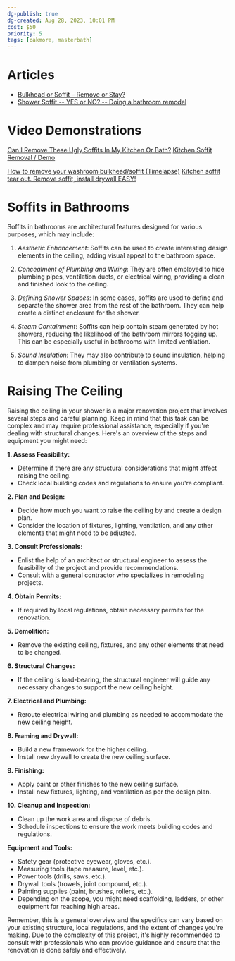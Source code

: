 ```yaml
---
dg-publish: true
dg-created: Aug 28, 2023, 10:01 PM
cost: $50
priority: 5
tags: [oakmore, masterbath]
---
```


# Articles

- [Bulkhead or Soffit – Remove or Stay?](https://elegantbathrooms.ca/bulkhead-or-soffit-remove-or-stay/)
- [Shower Soffit -- YES or NO? -- Doing a bathroom remodel](https://www.houzz.com/discussions/3437962/shower-soffit-yes-or-no-doing-a-bathroom-remodel)


# Video Demonstrations 

[Can I Remove These Ugly Soffits In My Kitchen Or Bath?](https://www.youtube.com/watch?v=SSWwYEDEmcs)
[Kitchen Soffit Removal / Demo](https://www.youtube.com/watch?v=YYE2EcAWY7M)

[How to remove your washroom bulkhead/soffit (Timelapse)](https://www.youtube.com/watch?v=BueyyZLUYx0)
[Kitchen soffit tear out. Remove soffit, install drywall EASY!](https://www.youtube.com/watch?v=_SD-9J-LJXI)

# **Soffits in Bathrooms**

Soffits in bathrooms are architectural features designed for various purposes, which may include:

1. *Aesthetic Enhancement*: Soffits can be used to create interesting design elements in the ceiling, adding visual appeal to the bathroom space.
	
2. *Concealment of Plumbing and Wiring*: They are often employed to hide plumbing pipes, ventilation ducts, or electrical wiring, providing a clean and finished look to the ceiling.
	
3. *Defining Shower Spaces*: In some cases, soffits are used to define and separate the shower area from the rest of the bathroom. They can help create a distinct enclosure for the shower.
	
4. *Steam Containment*: Soffits can help contain steam generated by hot showers, reducing the likelihood of the bathroom mirrors fogging up. This can be especially useful in bathrooms with limited ventilation.
	
5. *Sound Insulation*: They may also contribute to sound insulation, helping to dampen noise from plumbing or ventilation systems.


# Raising The Ceiling

Raising the ceiling in your shower is a major renovation project that involves several steps and careful planning. Keep in mind that this task can be complex and may require professional assistance, especially if you're dealing with structural changes. Here's an overview of the steps and equipment you might need:

**1. Assess Feasibility:**

- Determine if there are any structural considerations that might affect raising the ceiling.
- Check local building codes and regulations to ensure you're compliant.

**2. Plan and Design:**

- Decide how much you want to raise the ceiling by and create a design plan.
- Consider the location of fixtures, lighting, ventilation, and any other elements that might need to be adjusted.

**3. Consult Professionals:**

- Enlist the help of an architect or structural engineer to assess the feasibility of the project and provide recommendations.
- Consult with a general contractor who specializes in remodeling projects.

**4. Obtain Permits:**

- If required by local regulations, obtain necessary permits for the renovation.

**5. Demolition:**

- Remove the existing ceiling, fixtures, and any other elements that need to be changed.

**6. Structural Changes:**

- If the ceiling is load-bearing, the structural engineer will guide any necessary changes to support the new ceiling height.

**7. Electrical and Plumbing:**

- Reroute electrical wiring and plumbing as needed to accommodate the new ceiling height.

**8. Framing and Drywall:**

- Build a new framework for the higher ceiling.
- Install new drywall to create the new ceiling surface.

**9. Finishing:**

- Apply paint or other finishes to the new ceiling surface.
- Install new fixtures, lighting, and ventilation as per the design plan.

**10. Cleanup and Inspection:**

- Clean up the work area and dispose of debris.
- Schedule inspections to ensure the work meets building codes and regulations.

**Equipment and Tools:**

- Safety gear (protective eyewear, gloves, etc.).
- Measuring tools (tape measure, level, etc.).
- Power tools (drills, saws, etc.).
- Drywall tools (trowels, joint compound, etc.).
- Painting supplies (paint, brushes, rollers, etc.).
- Depending on the scope, you might need scaffolding, ladders, or other equipment for reaching high areas.

Remember, this is a general overview and the specifics can vary based on your existing structure, local regulations, and the extent of changes you're making. Due to the complexity of this project, it's highly recommended to consult with professionals who can provide guidance and ensure that the renovation is done safely and effectively.